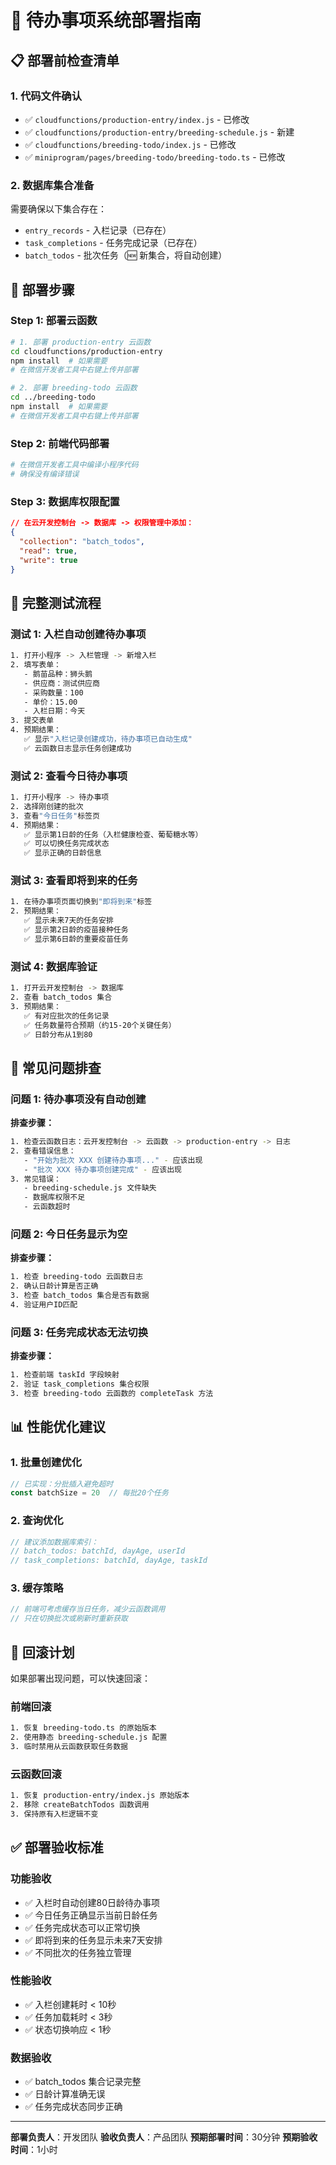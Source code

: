 # 🚀 待办事项系统部署指南

## 📋 部署前检查清单

### 1. 代码文件确认
- ✅ `cloudfunctions/production-entry/index.js` - 已修改
- ✅ `cloudfunctions/production-entry/breeding-schedule.js` - 新建
- ✅ `cloudfunctions/breeding-todo/index.js` - 已修改  
- ✅ `miniprogram/pages/breeding-todo/breeding-todo.ts` - 已修改

### 2. 数据库集合准备
需要确保以下集合存在：
- `entry_records` - 入栏记录（已存在）
- `task_completions` - 任务完成记录（已存在）
- `batch_todos` - 批次任务（🆕 新集合，将自动创建）

## 🔧 部署步骤

### Step 1: 部署云函数
```bash
# 1. 部署 production-entry 云函数
cd cloudfunctions/production-entry
npm install  # 如果需要
# 在微信开发者工具中右键上传并部署

# 2. 部署 breeding-todo 云函数
cd ../breeding-todo
npm install  # 如果需要
# 在微信开发者工具中右键上传并部署
```

### Step 2: 前端代码部署
```bash
# 在微信开发者工具中编译小程序代码
# 确保没有编译错误
```

### Step 3: 数据库权限配置
```json
// 在云开发控制台 -> 数据库 -> 权限管理中添加：
{
  "collection": "batch_todos",
  "read": true,
  "write": true
}
```

## 🧪 完整测试流程

### 测试 1: 入栏自动创建待办事项
```bash
1. 打开小程序 -> 入栏管理 -> 新增入栏
2. 填写表单：
   - 鹅苗品种：狮头鹅
   - 供应商：测试供应商
   - 采购数量：100
   - 单价：15.00
   - 入栏日期：今天
3. 提交表单
4. 预期结果：
   ✅ 显示"入栏记录创建成功，待办事项已自动生成"
   ✅ 云函数日志显示任务创建成功
```

### 测试 2: 查看今日待办事项
```bash
1. 打开小程序 -> 待办事项
2. 选择刚创建的批次
3. 查看"今日任务"标签页
4. 预期结果：
   ✅ 显示第1日龄的任务（入栏健康检查、葡萄糖水等）
   ✅ 可以切换任务完成状态
   ✅ 显示正确的日龄信息
```

### 测试 3: 查看即将到来的任务
```bash
1. 在待办事项页面切换到"即将到来"标签
2. 预期结果：
   ✅ 显示未来7天的任务安排
   ✅ 显示第2日龄的疫苗接种任务
   ✅ 显示第6日龄的重要疫苗任务
```

### 测试 4: 数据库验证
```bash
1. 打开云开发控制台 -> 数据库
2. 查看 batch_todos 集合
3. 预期结果：
   ✅ 有对应批次的任务记录
   ✅ 任务数量符合预期（约15-20个关键任务）
   ✅ 日龄分布从1到80
```

## 🐛 常见问题排查

### 问题 1: 待办事项没有自动创建
**排查步骤：**
```bash
1. 检查云函数日志：云开发控制台 -> 云函数 -> production-entry -> 日志
2. 查看错误信息：
   - "开始为批次 XXX 创建待办事项..." - 应该出现
   - "批次 XXX 待办事项创建完成" - 应该出现
3. 常见错误：
   - breeding-schedule.js 文件缺失
   - 数据库权限不足
   - 云函数超时
```

### 问题 2: 今日任务显示为空
**排查步骤：**
```bash
1. 检查 breeding-todo 云函数日志
2. 确认日龄计算是否正确
3. 检查 batch_todos 集合是否有数据
4. 验证用户ID匹配
```

### 问题 3: 任务完成状态无法切换
**排查步骤：**
```bash
1. 检查前端 taskId 字段映射
2. 验证 task_completions 集合权限
3. 检查 breeding-todo 云函数的 completeTask 方法
```

## 📊 性能优化建议

### 1. 批量创建优化
```javascript
// 已实现：分批插入避免超时
const batchSize = 20  // 每批20个任务
```

### 2. 查询优化
```javascript
// 建议添加数据库索引：
// batch_todos: batchId, dayAge, userId
// task_completions: batchId, dayAge, taskId
```

### 3. 缓存策略
```javascript
// 前端可考虑缓存当日任务，减少云函数调用
// 只在切换批次或刷新时重新获取
```

## 🔄 回滚计划

如果部署出现问题，可以快速回滚：

### 前端回滚
```bash
1. 恢复 breeding-todo.ts 的原始版本
2. 使用静态 breeding-schedule.js 配置
3. 临时禁用从云函数获取任务数据
```

### 云函数回滚
```bash
1. 恢复 production-entry/index.js 原始版本
2. 移除 createBatchTodos 函数调用
3. 保持原有入栏逻辑不变
```

## ✅ 部署验收标准

### 功能验收
- ✅ 入栏时自动创建80日龄待办事项
- ✅ 今日任务正确显示当前日龄任务
- ✅ 任务完成状态可以正常切换
- ✅ 即将到来的任务显示未来7天安排
- ✅ 不同批次的任务独立管理

### 性能验收
- ✅ 入栏创建耗时 < 10秒
- ✅ 任务加载耗时 < 3秒
- ✅ 状态切换响应 < 1秒

### 数据验收
- ✅ batch_todos 集合记录完整
- ✅ 日龄计算准确无误
- ✅ 任务完成状态同步正确

---

**部署负责人**：开发团队
**验收负责人**：产品团队
**预期部署时间**：30分钟
**预期验收时间**：1小时
